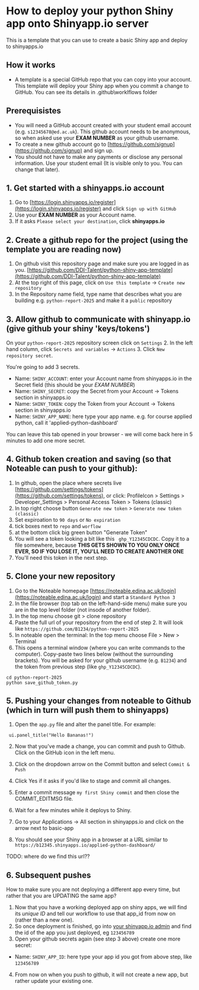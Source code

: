 # How to deploy your python Shiny app onto Shinyapp.io server

This is a template that you can use to create a basic Shiny app and deploy to shinyapps.io

## How it works

- A template is a special GitHub repo that you can copy into your account. This template will deploy your Shiny app when you commit a change to GitHub. You can see its details in .github\worklflows folder

## Prerequisistes

- You will need a GitHub account created with your student email account (e.g. `s12345678@ed.ac.uk`). This github account needs to be anonymous, so when asked use your **EXAM NUMBER** as your github username.
- To create a new github account go to [https://github.com/signup](https://github.com/signup) and sign up.
- You should not have to make any payments or disclose any personal information. Use your student email (It is visible only to you. You can change that later). 

## 1. Get started with a shinyapps.io account

1. Go to [https://login.shinyapps.io/register](https://login.shinyapps.io/register) and click `Sign up with GitHub`
2. Use your **EXAM NUMBER** as your Account name.
3. If it asks `Please select your destination`, click **shinyapps.io**

## 2. Create a github repo for the project (using the template you are reading now)

1. On github visit this repository page and make sure you are logged in as you. [https://github.com/DDI-Talent/python-shiny-app-template](https://github.com/DDI-Talent/python-shiny-app-template)
2. At the top right of this page, click on `Use this template` -> `Create new repository`
3. In the Repository name field, type name that describes what you are building e.g. `python-report-2025` and make it a `public` repository

## 3. Allow github to communicate with shinyapp.io (give github your shiny 'keys/tokens')

On your `python-report-2025` repository screen click on `Settings`
2. In the left hand column, click `Secrets and variables` -> `Actions`
3. Click `New repository secret`. 

You're going to add 3 secrets.
- Name: `SHINY_ACCOUNT`: enter your Account name from shinyapps.io in the Secret field (this should be your *EXAM NUMBER*)
- Name: `SHINY_SECRET`: copy the Secret from your Account -> Tokens section in shinyapps.io
- Name: `SHINY_TOKEN`: copy the Token from your Account -> Tokens section in shinyapps.io
- Name: `SHINY_APP_NAME`: here type your app name. e.g. for course applied python, call it 'applied-python-dashboard'

You can leave this tab opened in your browser - we will come back here in 5 minutes to add one more secret.

## 4. Github token creation and saving (so that Noteable can push to your github):


1. In github, open the place where secrets live [https://github.com/settings/tokens](https://github.com/settings/tokens), or click: ProfileIcon > Settings > Developer_Settings > Personal Access Token > Tokens (classic)
2. In top right choose button `Generate new token` > `Generate new token (classic)`
3. Set expiroation to `90 days` or `No expiration`
4. tick boxes next to `repo` and `worflow`
5. at the bottom click big green button "Generate Token"
6. You will see a token looking a bit like this ` ghp_Y12345CDCDC`. Copy it to a file somewhere, because **THIS GETS SHOWN TO YOU ONLY ONCE EVER, SO IF YOU LOSE IT, YOU'LL NEED TO CREATE ANOTHER ONE**
7. You'll need this token in the next step.


## 5. Clone your new repository

1. Go to the Noteable homepage [https://noteable.edina.ac.uk/login](https://noteable.edina.ac.uk/login) and start a `Standard Python 3`
2. In the file browser (top tab on the left-hand-side menu) make sure you are in the top level folder (not insode of another folder).
3. In the top menu choose git > clone repository
4. Paste the full url of your repository from the end of step 2. It will look like `https://github.com/B1234/python-report-2025`
5. In noteable open the terminal: In the top menu choose File > New > Terminal
6. This opens a terminal window (where you can write commands to the computer). Copy-paste two lines below (without the surrounding brackets). You will be asked for your github username (e.g. `B1234`) and the token from previous step (like `ghp_Y12345CDCDC`).

```
cd python-report-2025
python save_github_token.py
```


## 5. Pushing your changes from noteable to Github (which in turn will push them to shinyapps)

1. Open the `app.py` file and alter the panel title. For example:

```
 ui.panel_title("Hello Bananas!")
```

2. Now that you've made a change, you can commit and push to Github. Click on the GitHub icon in the left menu.
3. Click on the dropdown arrow on the Commit button and select `Commit & Push`
4. Click Yes if it asks if you'd like to stage and commit all changes.
5. Enter a commit message `my first Shiny commit` and then close the COMMIT_EDITMSG file.
6. Wait for a few minutes while it deploys to Shiny.
7. Go to your Applications -> All section in shinyapps.io and click on the arrow next to basic-app

8. You should see your Shiny app in a browser at a URL similar to `https://b12345.shinyapps.io/applied-python-dashboard/`

TODO: where do we find this url??

## 6. Subsequent pushes

How to make sure you are not deploying a different app every time, but rather that you are UPDATING the same app?

1. Now that you have a working deployed app on shiny apps, we will find its *unique ID* and tell our workflow to use that app_id from now on (rather than a new one).
2. So once deployment is finished, go into [your shinyapp.io admin](https://www.shinyapps.io/admin/#/applications/all)  and find the id of the app you just deployed, eg `123456789`
3. Open your github secrets again (see step 3 above) create one more secret:

- Name: `SHINY_APP_ID`: here type your app id you got from above step, like `123456789` 

4. From now on when you push to github, it will not create a new app, but rather update your existing one.
